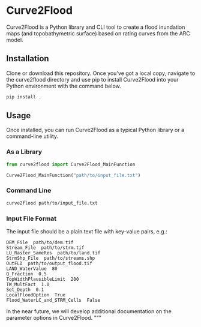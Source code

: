# Curve2Flood
Curve2Flood is a Python library and CLI tool to create a flood inundation maps (and topobathymetric surface) based on rating curves from the ARC model.


## Installation

Clone or download this repository. Once you've got a local copy, navigate to the curve2flood directory and use pip to install Curve2Flood into your Python environment with the command below.

```bash
pip install .
```

## Usage

Once installed, you can run Curve2Flood as a typical Python library or a command-line utility.

### As a Library

```python
from curve2flood import Curve2Flood_MainFunction

Curve2Flood_MainFunction("path/to/input_file.txt")
```

### Command Line

```bash
curve2flood path/to/input_file.txt
```

### Input File Format

The input file should be a plain text file with key-value pairs, e.g.:

```
DEM_File  path/to/dem.tif
Stream_File  path/to/strm.tif
LU_Raster_SameRes  path/to/land.tif
StrmShp_File  path/to/streams.shp
OutFLD  path/to/output_flood.tif
LAND_WaterValue  80
Q_Fraction  0.5
TopWidthPlausibleLimit  200
TW_MultFact  1.0
Set_Depth  0.1
LocalFloodOption  True
Flood_WaterLC_and_STRM_Cells  False
```

In the near future, we will develop additional documentation on the parameter options in Curve2Flood.
"""

